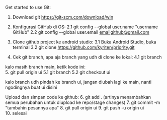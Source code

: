 Get started to use Git:

1. Download git https://git-scm.com/download/win

2. Konfigurasi GitHub di OS:
2.1 git config --global user.name "username GitHub"
2.2 git config --global user.email emailgithub@gmail.com

3. Clone github project ke android studio:
3.1 Buka Android Studio, buka terminal
3.2 git clone https://github.com/kyriten/priority.git

4. Cek git branch, apa aja branch yang udh di clone ke lokal:
4.1 git branch

kalo masih branch main, ketik kode ini: <br>
5. git pull origin ui
5.1 git branch
5.2 git checkout ui

kalo branch udh pindah ke branch ui, jangan diubah lagi ke main, nanti ngodingnya buat ui disini

Upload dan simpan code ke github:
6. git add . (artinya menambahkan semua perubahan untuk diupload ke repo/stage changes)
7. git commit -m "tambahin pesannya apa"
8. git pull origin ui 
9. git push -u origin ui
10. selesai
